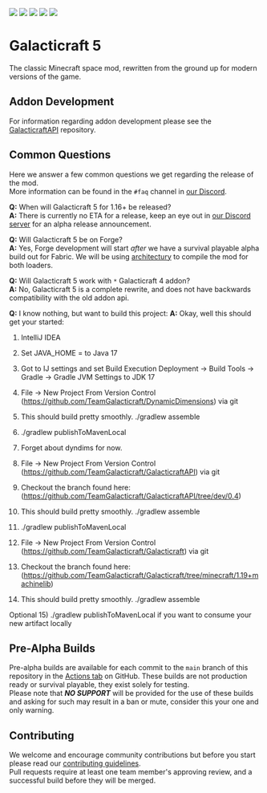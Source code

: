 [![](https://img.shields.io/github/workflow/status/TeamGalacticraft/Galacticraft/build/main?style=flat-square&logo=github)](https://github.com/TeamGalacticraft/Galacticraft/actions/workflows/build.yml?query=branch%3Amain)
[![](https://img.shields.io/github/issues/TeamGalacticraft/Galacticraft?style=flat-square&logo=github)](https://github.com/TeamGalacticraft/Galacticraft/issues)
[![](https://img.shields.io/github/issues-pr/TeamGalacticraft/Galacticraft?logo=github&style=flat-square)](https://github.com/TeamGalacticraft/Galacticraft/pulls)
[![](https://img.shields.io/discord/775251052517523467.svg?colorB=5865F2&label=discord&style=flat-square&logo=discord&logoColor=azure)](https://discord.gg/n3QqhMYyFK)
[![](https://img.shields.io/twitch/status/galacticraftdev.svg?style=flat-square&logo=twitch&logoColor=azure)](https://twitch.tv/galacticraftdev)

# Galacticraft 5
The classic Minecraft space mod, rewritten from the ground up for modern versions of the game.

## Addon Development
For information regarding addon development please see the [GalacticraftAPI](https://github.com/TeamGalacticraft/GalacticraftAPI) repository.

## Common Questions
Here we answer a few common questions we get regarding the release of the mod.\
More information can be found in the `#faq` channel in [our Discord](https://discord.gg/n3QqhMYyFK).

**Q:** When will Galacticraft 5 for 1.16+ be released?\
**A:** There is currently no ETA for a release, keep an eye out in [our Discord server](https://discord.gg/n3QqhMYyFK) for an alpha release announcement.

**Q:** Will Galacticraft 5 be on Forge?\
**A:** Yes, Forge development will start *after* we have a survival playable alpha build out for Fabric.
We will be using [architectury](https://github.com/architectury) to compile the mod for both loaders.

**Q:** Will Galacticraft 5 work with `*` Galacticraft 4 addon?\
**A:** No, Galacticraft 5 is a complete rewrite, and does not have backwards compatibility with the old addon api.

**Q:** I know nothing, but want to build this project:
**A:** Okay, well this should get your started:

1) IntelliJ IDEA
2) Set JAVA_HOME = to Java 17
3) Got to IJ settings and set Build Execution Deployment -> Build Tools ->  Gradle -> Gradle JVM Settings to JDK 17

4) File -> New Project From Version Control (https://github.com/TeamGalacticraft/DynamicDimensions) via git
5) This should build pretty smoothly.  ./gradlew assemble
6) ./gradlew publishToMavenLocal
7) Forget about dyndims for now.

8)  File -> New Project From Version Control (https://github.com/TeamGalacticraft/GalacticraftAPI) via git
9)  Checkout the branch found here: (https://github.com/TeamGalacticraft/GalacticraftAPI/tree/dev/0.4)
10) This should build pretty smoothly.  ./gradlew assemble
11) ./gradlew publishToMavenLocal

12) File -> New Project From Version Control (https://github.com/TeamGalacticraft/Galacticraft) via git
13) Checkout the branch found here: (https://github.com/TeamGalacticraft/Galacticraft/tree/minecraft/1.19+machinelib)
14) This should build pretty smoothly.  ./gradlew assemble

Optional 15) ./gradlew publishToMavenLocal  if you want to consume your new artifact locally

## Pre-Alpha Builds
Pre-alpha builds are available for each commit to the `main` branch of this repository in the [Actions tab](https://github.com/TeamGalacticraft/Galacticraft/actions/workflows/build.yml?query=branch%3Amain) on GitHub.
These builds are not production ready or survival playable, they exist solely for testing.\
Please note that ***NO SUPPORT*** will be provided for the use of these builds and asking for such may result in a ban or mute,
consider this your one and only warning.

## Contributing
We welcome and encourage community contributions but before you start please read our [contributing guidelines](https://github.com/TeamGalacticraft/Galacticraft/blob/main/.github/CONTRIBUTING.md). \
Pull requests require at least one team member's approving review, and a successful build before they will be merged.
